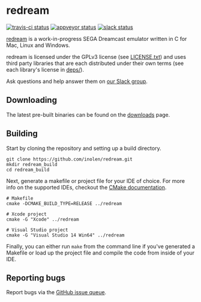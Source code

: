 # redream

[![travis-ci status](https://travis-ci.org/inolen/redream.svg?branch=master)](https://travis-ci.org/inolen/redream)
[![appveyor status](https://ci.appveyor.com/api/projects/status/github/inolen/redream)](https://ci.appveyor.com/project/inolen/redream)
[![slack status](http://slack.redream.io/badge.svg)](http://slack.redream.io)

[redream](http://redream.io) is a work-in-progress SEGA Dreamcast emulator written in C for Mac, Linux and Windows.

redream is licensed under the GPLv3 license (see [LICENSE.txt](LICENSE.txt)) and uses third party libraries that are each distributed under their own terms (see each library's license in [deps/](deps/)).

Ask questions and help answer them on [our Slack group](http://slack.redream.io).

## Downloading

The latest pre-built binaries can be found on the [downloads](http://redream.io/download) page.

## Building

Start by cloning the repository and setting up a build directory.

```
git clone https://github.com/inolen/redream.git
mkdir redream_build
cd redream_build
```

Next, generate a makefile or project file for your IDE of choice. For more info on the supported IDEs, checkout the [CMake documentation](http://www.cmake.org/cmake/help/latest/manual/cmake-generators.7.html).

```
# Makefile
cmake -DCMAKE_BUILD_TYPE=RELEASE ../redream

# Xcode project
cmake -G "Xcode" ../redream

# Visual Studio project
cmake -G "Visual Studio 14 Win64" ../redream
```

Finally, you can either run `make` from the command line if you've generated a Makefile or load up the project file and compile the code from inside of your IDE.

## Reporting bugs

Report bugs via the [GitHub issue queue](https://github.com/inolen/redream/issues).
